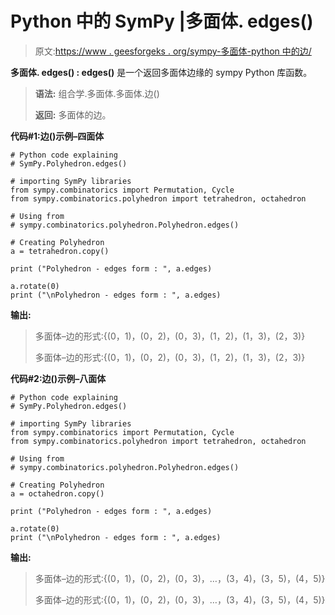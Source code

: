 # Python 中的 SymPy |多面体. edges()

> 原文:[https://www . geesforgeks . org/sympy-多面体-python 中的边/](https://www.geeksforgeeks.org/sympy-polyhedron-edges-in-python/)

**多面体. edges() : edges()** 是一个返回多面体边缘的 sympy Python 库函数。

> **语法:**
> 组合学.多面体.多面体.边()
> 
> **返回:**
> 多面体的边。

**代码#1:边()示例–四面体**

```
# Python code explaining
# SymPy.Polyhedron.edges()

# importing SymPy libraries
from sympy.combinatorics import Permutation, Cycle
from sympy.combinatorics.polyhedron import tetrahedron, octahedron

# Using from 
# sympy.combinatorics.polyhedron.Polyhedron.edges()

# Creating Polyhedron
a = tetrahedron.copy()

print ("Polyhedron - edges form : ", a.edges)

a.rotate(0)
print ("\nPolyhedron - edges form : ", a.edges)
```

**输出:**

> 多面体–边的形式:{(0，1)，(0，2)，(0，3)，(1，2)，(1，3)，(2，3)}
> 
> 多面体–边的形式:{(0，1)，(0，2)，(0，3)，(1，2)，(1，3)，(2，3)}

**代码#2:边()示例–八面体**

```
# Python code explaining
# SymPy.Polyhedron.edges()

# importing SymPy libraries
from sympy.combinatorics import Permutation, Cycle
from sympy.combinatorics.polyhedron import tetrahedron, octahedron

# Using from 
# sympy.combinatorics.polyhedron.Polyhedron.edges()

# Creating Polyhedron
a = octahedron.copy()

print ("Polyhedron - edges form : ", a.edges)

a.rotate(0)
print ("\nPolyhedron - edges form : ", a.edges)
```

**输出:**

> 多面体–边的形式:{(0，1)，(0，2)，(0，3)，…，(3，4)，(3，5)，(4，5)}
> 
> 多面体–边的形式:{(0，1)，(0，2)，(0，3)，…，(3，4)，(3，5)，(4，5)}